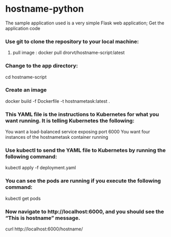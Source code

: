 # hostname-python

The sample application used is a very simple Flask web application; 
Get the application code

### Use git to clone the repository to your local machine:
1. pull image : docker pull drorvt/hostname-script:latest

###  Change to the app directory:

cd hostname-script

### Create an image

docker build -f Dockerfile -t hostnametask:latest .

### This YAML file is the instructions to Kubernetes for what you want running. It is telling Kubernetes the following:

You want a load-balanced service exposing port 6000
You want four instances of the hostnametask container running
### Use kubectl to send the YAML file to Kubernetes by running the following command:

kubectl apply -f deployment.yaml

### You can see the pods are running if you execute the following command:

kubectl get pods

### Now navigate to http://localhost:6000, and you should see the “This is hostname” message.

curl http://localhost:6000/hostname/
